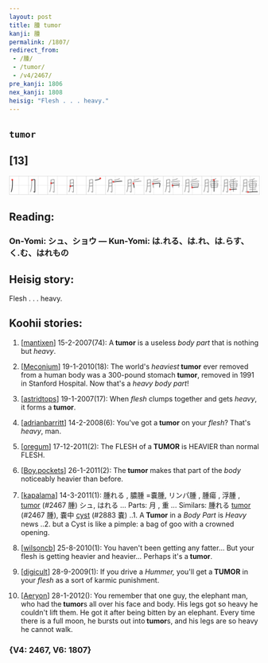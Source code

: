 ```yaml
---
layout: post
title: 腫 tumor
kanji: 腫
permalink: /1807/
redirect_from:
 - /腫/
 - /tumor/
 - /v4/2467/
pre_kanji: 1806
nex_kanji: 1808
heisig: "Flesh . . . heavy."
---
```


## `tumor`

## [13]

<div class="stroke"><img src="../images/E885AB.png" /></div>

## Reading:

### On-Yomi: シュ、ショウ &mdash; Kun-Yomi: は.れる、は.れ、は.らす、く.む、はれもの

## Heisig story:

Flesh . . . heavy.

## Koohii stories:

1) [<a href="http://kanji.koohii.com/profile/mantixen">mantixen</a>] 15-2-2007(74): A<strong> tumor</strong> is a useless <em>body part</em> that is nothing but <em>heavy</em>.

2) [<a href="http://kanji.koohii.com/profile/Meconium">Meconium</a>] 19-1-2010(18): The world&#039;s <em>heaviest</em><strong> tumor</strong> ever removed from a human body was a 300-pound stomach<strong> tumor</strong>, removed in 1991 in Stanford Hospital. Now that&#039;s a <em>heavy body part</em>!

3) [<a href="http://kanji.koohii.com/profile/astridtops">astridtops</a>] 19-1-2007(17): When <em>flesh</em> clumps together and gets <em>heavy</em>, it forms a<strong> tumor</strong>.

4) [<a href="http://kanji.koohii.com/profile/adrianbarritt">adrianbarritt</a>] 14-2-2008(6): You&#039;ve got a<strong> tumor</strong> on your <em>flesh</em>? That&#039;s <em>heavy</em>, man.

5) [<a href="http://kanji.koohii.com/profile/oregum">oregum</a>] 17-12-2011(2): The FLESH of a<strong> TUMOR</strong> is HEAVIER than normal FLESH.

6) [<a href="http://kanji.koohii.com/profile/Boy.pockets">Boy.pockets</a>] 26-1-2011(2): The<strong> tumor</strong> makes that part of the <em>body</em> noticeably heavier than before.

7) [<a href="http://kanji.koohii.com/profile/kapalama">kapalama</a>] 14-3-2011(1): 腫れる , 膿腫 =嚢腫, リンパ腫 , 腫瘍 , 浮腫 , <a href="../v4/2467">tumor</a> (#2467 腫) シュ, はれる ... Parts: 月 , 重 ... Similars: 腫れる <a href="../v4/2467">tumor</a> (#2467 腫), 嚢中 <a href="../v4/2883">cyst</a> (#2883 嚢) ..1. A<strong> Tumor</strong> in a <em>Body Part</em> is <em>Heavy</em> news ..2. but a Cyst is like a pimple: a bag of goo with a crowned opening.

8) [<a href="http://kanji.koohii.com/profile/wilsoncb">wilsoncb</a>] 25-8-2010(1): You haven&#039;t been getting any fatter... But your flesh is getting heavier and heavier... Perhaps it&#039;s a<strong> tumor</strong>.

9) [<a href="http://kanji.koohii.com/profile/digicult">digicult</a>] 28-9-2009(1): If you drive a <em>Hummer,</em> you&#039;ll get a<strong> TUMOR</strong> in your <em>flesh</em> as a sort of karmic punishment.

10) [<a href="http://kanji.koohii.com/profile/Aeryon">Aeryon</a>] 28-1-2012(): You remember that one guy, the elephant man, who had the<strong> tumor</strong>s all over his face and body. His legs got so heavy he couldn&#039;t lift them. He got it after being bitten by an elephant. Every time there is a full moon, he bursts out into<strong> tumor</strong>s, and his legs are so heavy he cannot walk.

### {V4: 2467, V6: 1807}
